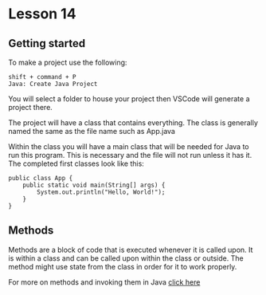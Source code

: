 # Lesson 14

## Getting started
To make a project use the following:

```
shift + command + P
Java: Create Java Project
```

You will select a folder to house your project then VSCode will generate a project there.

The project will have a class that contains everything. The class is generally named the same as the file name such as App.java

Within the class you will have a main class that will be needed for Java to run this program. This is necessary and the file will not run unless it has it. The completed first classes look like this:

```
public class App {
    public static void main(String[] args) {
        System.out.println("Hello, World!");
    }
}
```

## Methods
Methods are a block of code that is executed whenever it is called upon. It is within a class and can be called upon within the class or outside. The method might use state from the class in order for it to work properly.

For more on methods and invoking them in Java <a href="https://docs.oracle.com/javase/tutorial/reflect/member/methodInvocation.html">click here</a>